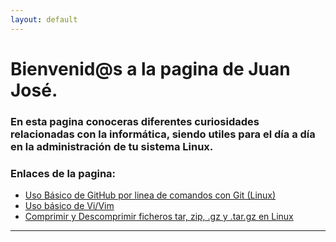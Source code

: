 ```yaml
---
layout: default
---
```


# [](#header-1)Bienvenid@s a la pagina de **Juan José**.
### En esta pagina conoceras diferentes curiosidades relacionadas con la informática, siendo utiles para el día a día en la administración de tu sistema Linux.

### Enlaces de la pagina:


* [Uso Básico de GitHub por linea de comandos con Git (Linux)](contenido/github)
* [Uso básico de Vi/Vim](contenido/vi)
* [Comprimir y Descomprimir ficheros tar, zip, .gz y .tar.gz en Linux](contenido/tar)
<hr/>
